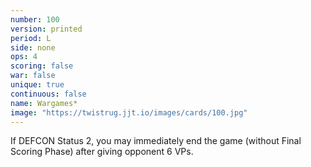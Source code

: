 ```yaml
---
number: 100
version: printed
period: L
side: none
ops: 4
scoring: false
war: false
unique: true
continuous: false
name: Wargames*
image: "https://twistrug.jjt.io/images/cards/100.jpg"
---
```

If DEFCON Status 2, you may immediately end the game (without Final Scoring Phase) after giving opponent 6 VPs.

